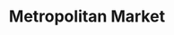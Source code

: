 ---
title: "Metropolitan Market"
url: /seattle/metropolitan-market-42nd-avenue-southwest/
shop: Supermarkt
---